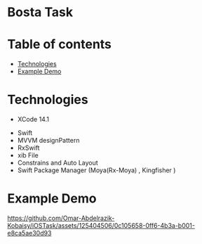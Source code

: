 # Bosta Task
# Table of contents
* [Technologies](#technologies)
* [Example Demo](#example-demo)


# Technologies
* XCode 14.1
- Swift
- MVVM designPattern
- RxSwift
-  xib File 
- Constrains and Auto Layout
- Swift Package Manager  (Moya(Rx-Moya) , Kingfisher )

# Example Demo



https://github.com/Omar-Abdelrazik-Kobaisy/iOSTask/assets/125404506/0c105658-0ff6-4b3a-b001-e8ca5ae30d93

